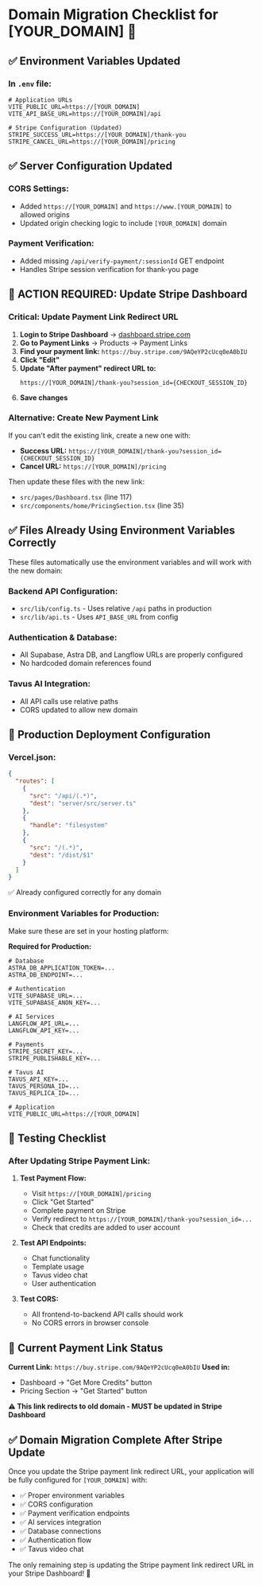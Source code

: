 # Domain Migration Checklist for [YOUR_DOMAIN] 🚀

## ✅ **Environment Variables Updated**

### **In `.env` file:**
```env
# Application URLs
VITE_PUBLIC_URL=https://[YOUR_DOMAIN]
VITE_API_BASE_URL=https://[YOUR_DOMAIN]/api

# Stripe Configuration (Updated)
STRIPE_SUCCESS_URL=https://[YOUR_DOMAIN]/thank-you
STRIPE_CANCEL_URL=https://[YOUR_DOMAIN]/pricing
```

## ✅ **Server Configuration Updated**

### **CORS Settings:**
- Added `https://[YOUR_DOMAIN]` and `https://www.[YOUR_DOMAIN]` to allowed origins
- Updated origin checking logic to include `[YOUR_DOMAIN]` domain

### **Payment Verification:**
- Added missing `/api/verify-payment/:sessionId` GET endpoint
- Handles Stripe session verification for thank-you page

## 🔄 **ACTION REQUIRED: Update Stripe Dashboard**

### **Critical: Update Payment Link Redirect URL**

1. **Login to Stripe Dashboard** → [dashboard.stripe.com](https://dashboard.stripe.com)
2. **Go to Payment Links** → Products → Payment Links
3. **Find your payment link:** `https://buy.stripe.com/9AQeYP2cUcq0eA0bIU`
4. **Click "Edit"**
5. **Update "After payment" redirect URL to:**
   ```
   https://[YOUR_DOMAIN]/thank-you?session_id={CHECKOUT_SESSION_ID}
   ```
6. **Save changes**

### **Alternative: Create New Payment Link**
If you can't edit the existing link, create a new one with:
- **Success URL:** `https://[YOUR_DOMAIN]/thank-you?session_id={CHECKOUT_SESSION_ID}`
- **Cancel URL:** `https://[YOUR_DOMAIN]/pricing`

Then update these files with the new link:
- `src/pages/Dashboard.tsx` (line 117)
- `src/components/home/PricingSection.tsx` (line 35)

## ✅ **Files Already Using Environment Variables Correctly**

These files automatically use the environment variables and will work with the new domain:

### **Backend API Configuration:**
- `src/lib/config.ts` - Uses relative `/api` paths in production
- `src/lib/api.ts` - Uses `API_BASE_URL` from config

### **Authentication & Database:**
- All Supabase, Astra DB, and Langflow URLs are properly configured
- No hardcoded domain references found

### **Tavus AI Integration:**
- All API calls use relative paths
- CORS updated to allow new domain

## 🔧 **Production Deployment Configuration**

### **Vercel.json:**
```json
{
  "routes": [
    {
      "src": "/api/(.*)",
      "dest": "server/src/server.ts"
    },
    {
      "handle": "filesystem"
    },
    {
      "src": "/(.*)",
      "dest": "/dist/$1"
    }
  ]
}
```
✅ Already configured correctly for any domain

### **Environment Variables for Production:**
Make sure these are set in your hosting platform:

**Required for Production:**
```env
# Database
ASTRA_DB_APPLICATION_TOKEN=...
ASTRA_DB_ENDPOINT=...

# Authentication  
VITE_SUPABASE_URL=...
VITE_SUPABASE_ANON_KEY=...

# AI Services
LANGFLOW_API_URL=...
LANGFLOW_API_KEY=...

# Payments
STRIPE_SECRET_KEY=...
STRIPE_PUBLISHABLE_KEY=...

# Tavus AI
TAVUS_API_KEY=...
TAVUS_PERSONA_ID=...
TAVUS_REPLICA_ID=...

# Application
VITE_PUBLIC_URL=https://[YOUR_DOMAIN]
```

## 🧪 **Testing Checklist**

### **After Updating Stripe Payment Link:**

1. **Test Payment Flow:**
   - Visit `https://[YOUR_DOMAIN]/pricing`
   - Click "Get Started" 
   - Complete payment on Stripe
   - Verify redirect to `https://[YOUR_DOMAIN]/thank-you?session_id=...`
   - Check that credits are added to user account

2. **Test API Endpoints:**
   - Chat functionality
   - Template usage
   - Tavus video chat
   - User authentication

3. **Test CORS:**
   - All frontend-to-backend API calls should work
   - No CORS errors in browser console

## 🎯 **Current Payment Link Status**

**Current Link:** `https://buy.stripe.com/9AQeYP2cUcq0eA0bIU`
**Used in:** 
- Dashboard → "Get More Credits" button
- Pricing Section → "Get Started" button

**⚠️ This link redirects to old domain - MUST be updated in Stripe Dashboard**

## ✅ **Domain Migration Complete After Stripe Update**

Once you update the Stripe payment link redirect URL, your application will be fully configured for `[YOUR_DOMAIN]` with:

- ✅ Proper environment variables
- ✅ CORS configuration
- ✅ Payment verification endpoints
- ✅ AI services integration
- ✅ Database connections
- ✅ Authentication flow
- ✅ Tavus video chat

The only remaining step is updating the Stripe payment link redirect URL in your Stripe Dashboard! 🎉
